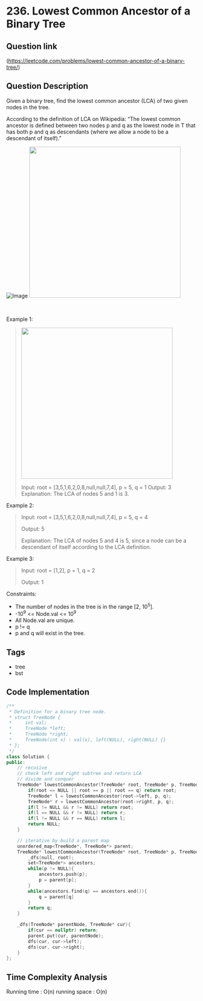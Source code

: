 # 236. Lowest Common Ancestor of a Binary Tree

## Question link
(https://leetcode.com/problems/lowest-common-ancestor-of-a-binary-tree/)

## Question Description

Given a binary tree, find the lowest common ancestor (LCA) of two given nodes in the tree.

According to the definition of LCA on Wikipedia: “The lowest common ancestor is defined between two nodes p and q as the lowest node in T that has both p and q as descendants (where we allow a node to be a descendant of itself).”


![Image]()
<img src="https://assets.leetcode.com/uploads/2018/12/14/binarytree.png" width="400" />

<br/>

Example 1:
> <img src="https://assets.leetcode.com/uploads/2018/12/14/binarytree.png" width="400" />
>
> Input: root = [3,5,1,6,2,0,8,null,null,7,4], p = 5, q = 1
> Output: 3
> Explanation: The LCA of nodes 5 and 1 is 3.

Example 2:
> Input: root = [3,5,1,6,2,0,8,null,null,7,4], p = 5, q = 4
>
> Output: 5
>
> Explanation: The LCA of nodes 5 and 4 is 5, since a node can be a descendant of itself according to the LCA definition.

Example 3:
> Input: root = [1,2], p = 1, q = 2
>
> Output: 1

Constraints:
- The number of nodes in the tree is in the range [2, 10<sup>5</sup>].
- -10<sup>9</sup> <= Node.val <= 10<sup>9</sup> 
- All Node.val are unique.
- p != q
- p and q will exist in the tree.

## Tags
- tree
- bst

## Code Implementation
```c++
/**
 * Definition for a binary tree node.
 * struct TreeNode {
 *     int val;
 *     TreeNode *left;
 *     TreeNode *right;
 *     TreeNode(int x) : val(x), left(NULL), right(NULL) {}
 * };
 */
class Solution {
public:
    // recusive
    // check left and right subtree and return LCA
    // divide and conquer
    TreeNode* lowestCommonAncestor(TreeNode* root, TreeNode* p, TreeNode* q) {
        if(root == NULL || root == p || root == q) return root;
        TreeNode* l = lowestCommonAncestor(root->left, p, q);
        TreeNode* r = lowestCommonAncestor(root->right, p, q);
        if(l != NULL && r != NULL) return root;
        if(l == NULL && r != NULL) return r;
        if(l != NULL && r == NULL) return l;
        return NULL;
    }

    // iterative by build a parent map
    unordered_map<TreeNode*, TreeNode*> parent;
    TreeNode* lowestCommonAncestor(TreeNode* root, TreeNode* p, TreeNode* q) {
        _dfs(null, root);
        set<TreeNode*> ancestors;
        while(p != NULL){
            ancestors.push(p);
            p = parent[p];
        }
        while(ancestors.find(q) == ancestors.end()){
            q = parent[q]
        }
        return q;
    } 

    _dfs(TreeNode* parentNode, TreeNode* cur){
        if(cur == nullptr) return;
        parent.put(cur, parentNode);
        dfs(cur, cur->left);
        dfs(cur, cur->right);
    }
};
```

## Time Complexity Analysis
Running time  : O(n)
running space : O(n)
